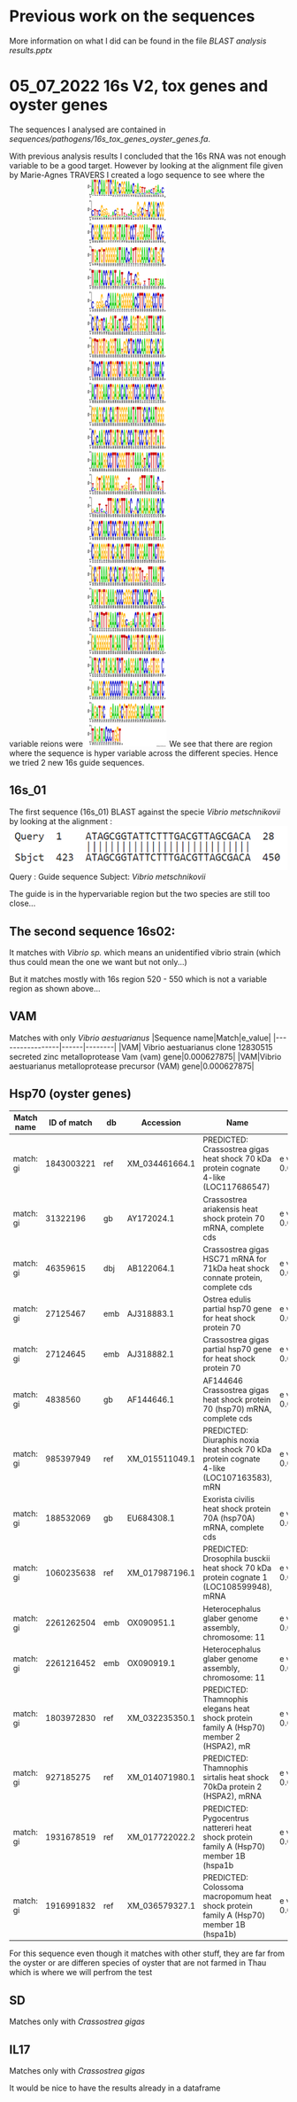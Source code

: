 # Previous work on the sequences
More information on what I did can be found in the file *BLAST analysis results.pptx* 

# 05_07_2022 16s V2, tox genes and oyster genes
The sequences I analysed are contained in *sequences/pathogens/16s_tox_genes_oyster_genes.fa*.

With previous analysis results I concluded that the 16s RNA was not enough variable to be a good target. However by looking at the alignment file given by Marie-Agnes TRAVERS I created a logo sequence to see where the variable reions were ![](images/logo_16s.png)
We see that there are region where the sequence is hyper variable across the different species. Hence we tried 2 new 16s guide sequences. 

## 16s_01

The first sequence (16s_01) BLAST against the specie *Vibrio metschnikovii* by looking at the alignment : ![](images/16s_01_alignement.png)Query : Guide sequence 
Subject: *Vibrio metschnikovii* 

The guide is in the hypervariable region but the two species are still too close...

## The second sequence 16s02: 

It matches with *Vibrio sp.* which means an unidentified vibrio strain (which thus could mean the one we want but not only...) 

But it matches mostly with 16s region 520 - 550 which is not a variable region as shown above... 

## VAM
Matches with only *Vibrio aestuarianus* 
|Sequence name|Match|e_value|
|-----------------|------|--------|
|VAM| Vibrio aestuarianus clone 12830515 secreted zinc metalloprotease Vam (vam) gene|0.000627875|
|VAM|Vibrio aestuarianus metalloprotease precursor (VAM) gene|0.000627875|

## Hsp70 (oyster genes)
|Match name|ID of match|db|Accession|Name|E_value|Specie|
|-------------|-|-|-|-|-|-|
|match: gi|1843003221|ref|XM_034461664.1| PREDICTED: Crassostrea gigas heat shock 70 kDa protein cognate 4-like (LOC117686547)|e value: 0.000627875|Oyster|
|match: gi|31322196|gb|AY172024.1| Crassostrea ariakensis heat shock protein 70 mRNA, complete cds|e value: 0.000627875|Oyster|
|match: gi|46359615|dbj|AB122064.1| Crassostrea gigas HSC71 mRNA for 71kDa heat shock connate protein, complete cds|e value: 0.000627875|Oyster|
|match: gi|27125467|emb|AJ318883.1| Ostrea edulis partial hsp70 gene for heat shock protein 70 |e value: 0.000627875|Oyster|
|match: gi|27124645|emb|AJ318882.1| Crassostrea gigas partial hsp70 gene for heat shock protein 70 |e value: 0.000627875|Oyster|
|match: gi|4838560|gb|AF144646.1|AF144646 Crassostrea gigas heat shock protein 70 (hsp70) mRNA, complete cds |e value: 0.000627875|Oyster|
|match: gi|985397949|ref|XM_015511049.1| PREDICTED: Diuraphis noxia heat shock 70 kDa protein cognate 4-like (LOC107163583), mRN |e value: 0.0021915|Wheat insect|
|match: gi|188532069|gb|EU684308.1| Exorista civilis heat shock protein 70A (hsp70A) mRNA, complete cds |e value: 0.0021915|Fly|
|match: gi|1060235638|ref|XM_017987196.1| PREDICTED: Drosophila busckii heat shock 70 kDa protein cognate 1 (LOC108599948), mRNA |e value: 0.00764908|Fly|
|match: gi|2261262504|emb|OX090951.1| Heterocephalus glaber genome assembly, chromosome: 11 |e value: 0.00764908|Rat|
|match: gi|2261216452|emb|OX090919.1| Heterocephalus glaber genome assembly, chromosome: 11 |e value: 0.00764908|Rat|
|match: gi|1803972830|ref|XM_032235350.1| PREDICTED: Thamnophis elegans heat shock protein family A (Hsp70) member 2 (HSPA2), mR |e value: 0.0266979|Snake|
|match: gi|927185275|ref|XM_014071980.1| PREDICTED: Thamnophis sirtalis heat shock 70kDa protein 2 (HSPA2), mRNA |e value: 0.0266979|Snake|
|match: gi|1931678519|ref|XM_017722022.2| PREDICTED: Pygocentrus nattereri heat shock protein family A (Hsp70) member 1B (hspa1b |e value: 0.0266979|Piranha|
|match: gi|1916991832|ref|XM_036579327.1| PREDICTED: Colossoma macropomum heat shock protein family A (Hsp70) member 1B (hspa1b) |e value: 0.0266979|Fish produced in venezuela|

For this sequence even though it matches with other stuff, they are far from the oyster or are differen species of oyster that are not farmed in Thau which is where we will perfrom the test

## SD
Matches only with *Crassostrea gigas*

## IL17
Matches only with *Crassostrea gigas* 

It would be nice to have the results already in a dataframe



